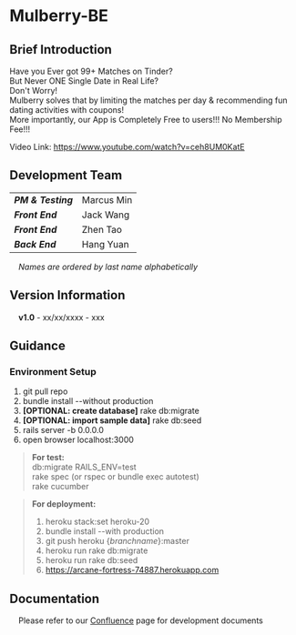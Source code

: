 # Mulberry-BE


## Brief Introduction

Have you Ever got 99+ Matches on Tinder?  
But Never ONE Single Date in Real Life?  
Don't Worry!  
Mulberry solves that by limiting the matches per day & recommending fun dating activities with coupons!  
More importantly, our App is Completely Free to users!!! No Membership Fee!!!  
  
Video Link: https://www.youtube.com/watch?v=ceh8UM0KatE

## Development Team

|                           |                    |
|---------------------------|--------------------|
| ***PM & Testing***        | Marcus Min         |
| ***Front End***           | Jack Wang          |
| ***Front End***           | Zhen Tao           |
| ***Back End***            | Hang Yuan          |

&nbsp;&nbsp;&nbsp;&nbsp;*Names are ordered by last name alphabetically*

## Version Information

&nbsp;&nbsp;&nbsp;&nbsp;**v1.0** - xx/xx/xxxx - xxx

## Guidance
### Environment Setup
1. git pull repo
2. bundle install --without production
3. **[OPTIONAL: create database]** rake db:migrate
4. **[OPTIONAL: import sample data]** rake db:seed
5. rails server -b 0.0.0.0 
6. open browser localhost:3000

> **For test:**  
> db:migrate RAILS_ENV=test  
> rake spec (or rspec or bundle exec autotest)  
> rake cucumber
  
> **For deployment:**  
> 1. heroku stack:set heroku-20  
> 2. bundle install --with production
> 3. git push heroku {*branchname*}:master  
> 4. heroku run rake db:migrate  
> 5. heroku run rake db:seed  
> 6. https://arcane-fortress-74887.herokuapp.com

## Documentation

&nbsp;&nbsp;&nbsp;&nbsp;Please refer to our [Confluence](https://marcus117.atlassian.net/wiki/spaces/MULBERRY/overview "Mulberry Confluence") page for development documents
